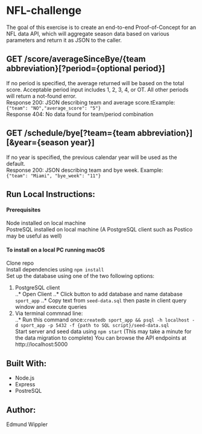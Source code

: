 # NFL-challenge

The goal of this exercise is to create an end-to-end Proof-of-Concept for an NFL data API, which will aggregate season data based on various parameters and return it as JSON to the caller.

## GET /score/averageSinceBye/{team abbreviation}[?period={optional  period}]
If no period is specified, the average returned will be based on the total score.
Acceptable period input includes 1, 2, 3, 4, or OT. All other periods will return a not-found error.  
Response 200: JSON describing team and average score.tExample: <br>
`{"team": "NO","average_score": "5"}` <br>
Response 404: No data found for team/period combination

## GET /schedule/bye[?team={team abbreviation}][&year={season year}]
If no year is specified, the previous calendar year will be used as the default.  
Response 200: JSON describing team and bye week. Example: <br>
`{"team": "Miami", "bye_week": "11"}`

## Run Local Instructions:
#### Prerequisites
Node installed on local machine  
PostreSQL installed on local machine (A PostgreSQL client such as Postico may be useful as well)
#### To install on a local PC running macOS
Clone repo  
Install dependencies using `npm install`  
Set up the database using one of the two following options:  
1. PostgreSQL client  
..* Open Client
..* Click button to add database and name database `sport_app`
..* Copy text from `seed-data.sql` then paste in client query window and execute queries
2. Via terminal commnad line:  
..* Run this command once:`createdb sport_app && psql -h localhost -d sport_app -p 5432 -f {path to SQL script}/seed-data.sql`   
Start server and seed data using `npm start` (This may take a minute for the data migration to complete) 
You can browse the API endpoints at http://localhost:5000

## Built With:
* Node.js
* Express
* PostreSQL 

## Author:
Edmund Wippler